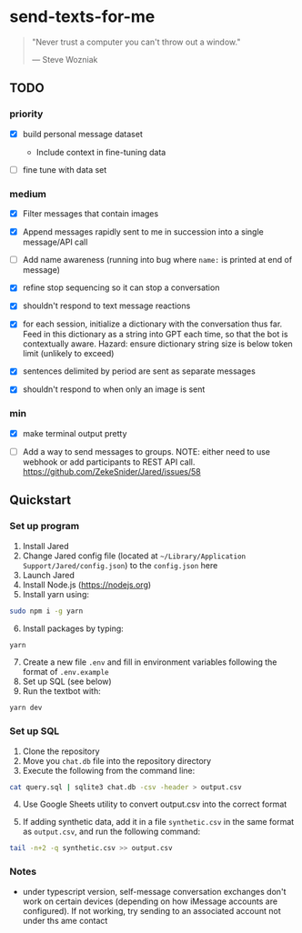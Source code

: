 # send-texts-for-me

> "Never trust a computer you can't throw out a window."
>
> — Steve Wozniak

## TODO

### priority

- [x] build personal message dataset

  - Include context in fine-tuning data

- [ ] fine tune with data set

### medium

- [x] Filter messages that contain images

- [x] Append messages rapidly sent to me in succession into a single message/API call

- [ ] Add name awareness (running into bug where `name:` is printed at end of message)

- [x] refine stop sequencing so it can stop a conversation

- [x] shouldn't respond to text message reactions

- [x] for each session, initialize a dictionary with the conversation thus far. Feed in this dictionary as a string into GPT each time, so that the bot is contextually aware. Hazard: ensure dictionary string size is below token limit (unlikely to exceed)

- [x] sentences delimited by period are sent as separate messages

- [x] shouldn't respond to when only an image is sent

### min

- [x] make terminal output pretty

- [ ] Add a way to send messages to groups. NOTE: either need to use webhook or add participants to REST API call. <https://github.com/ZekeSnider/Jared/issues/58>

## Quickstart

### Set up program

1. Install Jared
2. Change Jared config file (located at `~/Library/Application Support/Jared/config.json`) to the `config.json` here
3. Launch Jared
4. Install Node.js (https://nodejs.org)
5. Install yarn using:

```bash
sudo npm i -g yarn
```

6. Install packages by typing:

```bash
yarn
```

7. Create a new file `.env` and fill in environment variables following the format of `.env.example`
8. Set up SQL (see below)
9. Run the textbot with:

```bash
yarn dev
```

### Set up SQL

1. Clone the repository
2. Move you `chat.db` file into the repository directory
3. Execute the following from the command line:

```bash
cat query.sql | sqlite3 chat.db -csv -header > output.csv
```

4. Use Google Sheets utility to convert output.csv into the correct format

5. If adding synthetic data, add it in a file `synthetic.csv` in the same format as `output.csv`, and run the following command:

```bash
tail -n+2 -q synthetic.csv >> output.csv
```

### Notes

- under typescript version, self-message conversation exchanges don't work on certain devices (depending on how iMessage accounts are configured). If not working, try sending to an associated account not under ths ame contact
